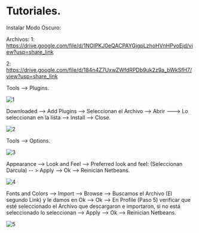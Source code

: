 # Tutoriales.

Instalar Modo Oscuro:

Archivos: 
1: https://drive.google.com/file/d/1NOIPKJ0eQACPAYGjgpLzhoHVnHPvoEjd/view?usp=share_link

2: https://drive.google.com/file/d/184n4Z7UxwZWfdRPDb9uk2z9a_bWkSfH7/view?usp=share_link

Tools --> Plugins.

![1](https://user-images.githubusercontent.com/119635145/231368411-7775d878-8deb-4728-80a7-0316b304d8df.png)

Downloaded --> Add Plugins --> Seleccionan el Archivo --> Abrir ---> Lo seleccionan en la lista --> Install --> Close.

![2](https://user-images.githubusercontent.com/119635145/231369394-14b128fd-7690-4e52-af8e-6c77159184dc.png)

Tools --> Options.

![3](https://user-images.githubusercontent.com/119635145/231370068-cf887cde-64e0-4fe4-9313-feb0bed7bfb5.png)

Appearance --> Look and Feel --> Preferred look and feel: (Seleccionan Darcula) -- > Apply --> Ok --> Reinician Netbeans.

![4](https://user-images.githubusercontent.com/119635145/231370417-2ea041da-8c31-4099-a4ef-2849dc517f97.png)

Fonts and Colors --> Import --> Browse --> Buscamos el Archivo (El segundo Link) y le damos en Ok --> Ok --> En Profile (Paso 5) verificar que esté seleccionado el Archivo que descargaron e importaron, si no está seleccionado lo seleccionan --> Apply --> Ok --> Reinician Netbeans.

![5](https://user-images.githubusercontent.com/119635145/231371849-4282e300-680e-4932-990d-1295b68aea88.png)
